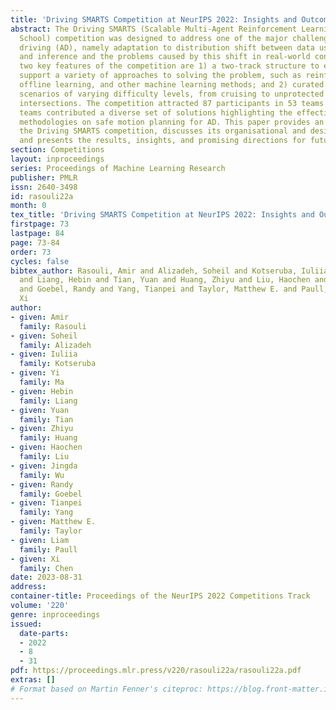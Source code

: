 ```yaml
---
title: 'Driving SMARTS Competition at NeurIPS 2022: Insights and Outcome'
abstract: The Driving SMARTS (Scalable Multi-Agent Reinforcement Learning Training
  School) competition was designed to address one of the major challenges for autonomous
  driving (AD), namely adaptation to distribution shift between data used for training
  and inference and the problems caused by this shift in real-world conditions.  The
  two key features of the competition are 1) a two-track structure to encourage and
  support a variety of approaches to solving the problem, such as reinforcement learning,
  offline learning, and other machine learning methods; and 2) curated data for driving
  scenarios of varying difficulty levels, from cruising to unprotected turns at unsignalized
  intersections. The competition attracted 87 participants in 53 teams. Top-ranking
  teams contributed a diverse set of solutions highlighting the effectiveness of different
  methodologies on safe motion planning for AD. This paper provides an overview of
  the Driving SMARTS competition, discusses its organisational and design aspects,
  and presents the results, insights, and promising directions for future research.
section: Competitions
layout: inproceedings
series: Proceedings of Machine Learning Research
publisher: PMLR
issn: 2640-3498
id: rasouli22a
month: 0
tex_title: 'Driving SMARTS Competition at NeurIPS 2022: Insights and Outcome'
firstpage: 73
lastpage: 84
page: 73-84
order: 73
cycles: false
bibtex_author: Rasouli, Amir and Alizadeh, Soheil and Kotseruba, Iuliia and Ma, Yi
  and Liang, Hebin and Tian, Yuan and Huang, Zhiyu and Liu, Haochen and Wu, Jingda
  and Goebel, Randy and Yang, Tianpei and Taylor, Matthew E. and Paull, Liam and Chen,
  Xi
author:
- given: Amir
  family: Rasouli
- given: Soheil
  family: Alizadeh
- given: Iuliia
  family: Kotseruba
- given: Yi
  family: Ma
- given: Hebin
  family: Liang
- given: Yuan
  family: Tian
- given: Zhiyu
  family: Huang
- given: Haochen
  family: Liu
- given: Jingda
  family: Wu
- given: Randy
  family: Goebel
- given: Tianpei
  family: Yang
- given: Matthew E.
  family: Taylor
- given: Liam
  family: Paull
- given: Xi
  family: Chen
date: 2023-08-31
address:
container-title: Proceedings of the NeurIPS 2022 Competitions Track
volume: '220'
genre: inproceedings
issued:
  date-parts:
  - 2022
  - 8
  - 31
pdf: https://proceedings.mlr.press/v220/rasouli22a/rasouli22a.pdf
extras: []
# Format based on Martin Fenner's citeproc: https://blog.front-matter.io/posts/citeproc-yaml-for-bibliographies/
---
```

